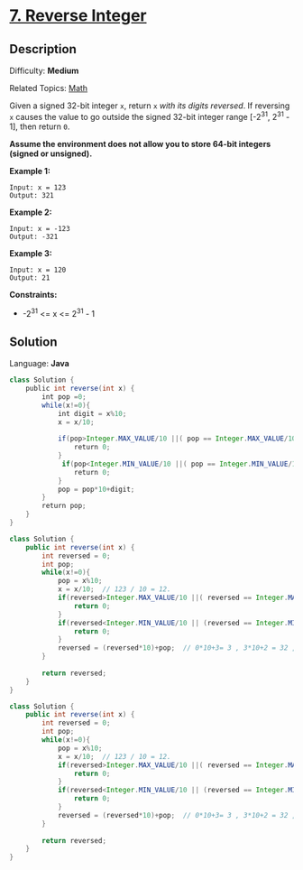 # [7\. Reverse Integer](https://leetcode.com/problems/reverse-integer/)

## Description

Difficulty: **Medium**  

Related Topics: [Math](https://leetcode.com/tag/math/)


Given a signed 32-bit integer `x`, return `x` _with its digits reversed_. If reversing `x` causes the value to go outside the signed 32-bit integer range [-2<sup>31</sup>, 2<sup>31</sup> - 1], then return `0`.

**Assume the environment does not allow you to store 64-bit integers (signed or unsigned).**

**Example 1:**

```
Input: x = 123
Output: 321
```

**Example 2:**

```
Input: x = -123
Output: -321
```

**Example 3:**

```
Input: x = 120
Output: 21
```

**Constraints:**

*   -2<sup>31</sup> <= x <= 2<sup>31</sup> - 1


## Solution

Language: **Java**

```java
class Solution {
    public int reverse(int x) {
        int pop =0;
        while(x!=0){
            int digit = x%10;
            x = x/10;
            
            if(pop>Integer.MAX_VALUE/10 ||( pop == Integer.MAX_VALUE/10)&& digit > Integer.MAX_VALUE%10){
                return 0;
            }
             if(pop<Integer.MIN_VALUE/10 ||( pop == Integer.MIN_VALUE/10)&& digit < Integer.MIN_VALUE%10){
                return 0;
            }
            pop = pop*10+digit;
        }
        return pop;
    }
}
```

```java
class Solution {
    public int reverse(int x) {
        int reversed = 0;
        int pop;
        while(x!=0){
            pop = x%10;
            x = x/10;  // 123 / 10 = 12.
            if(reversed>Integer.MAX_VALUE/10 ||( reversed == Integer.MAX_VALUE/10 && pop>7)){
                return 0;
            }
            if(reversed<Integer.MIN_VALUE/10 || (reversed == Integer.MIN_VALUE/10 && pop<-8)){
                return 0;
            }
            reversed = (reversed*10)+pop;  // 0*10+3= 3 , 3*10+2 = 32 , 32*10+1  = 321;
        }
        
        return reversed;
    }
}
```



```java
class Solution {
    public int reverse(int x) {
        int reversed = 0;
        int pop;
        while(x!=0){
            pop = x%10;
            x = x/10;  // 123 / 10 = 12.
            if(reversed>Integer.MAX_VALUE/10 ||( reversed == Integer.MAX_VALUE/10 && pop>Integer.MAX_VALUE%10)){
                return 0;
            }
            if(reversed<Integer.MIN_VALUE/10 || (reversed == Integer.MIN_VALUE/10 && pop<Integer.MIN_VALUE%10)){
                return 0;
            }
            reversed = (reversed*10)+pop;  // 0*10+3= 3 , 3*10+2 = 32 , 32*10+1  = 321;
        }
        
        return reversed;
    }
}
```